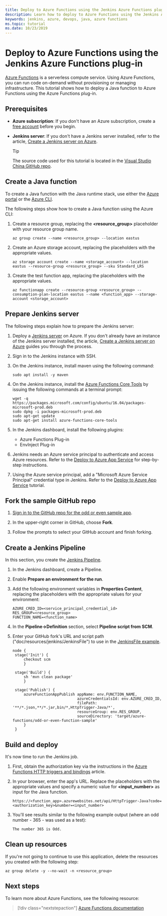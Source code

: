 ```yaml
---
title: Deploy to Azure Functions using the Jenkins Azure Functions plug-in
description: Learn how to deploy to Azure Functions using the Jenkins Azure Functions plug-in
keywords: jenkins, azure, devops, java, azure functions
ms.topic: tutorial
ms.date: 10/23/2019
---
```


# Deploy to Azure Functions using the Jenkins Azure Functions plug-in

[Azure Functions](/azure/azure-functions/) is a serverless compute service. Using Azure Functions, you can run code on-demand without provisioning or managing infrastructure. This tutorial shows how to deploy a Java function to Azure Functions using the Azure Functions plug-in.

## Prerequisites

- **Azure subscription**: If you don't have an Azure subscription, create a [free account](https://azure.microsoft.com/free/?ref=microsoft.com&utm_source=microsoft.com&utm_medium=docs&utm_campaign=visualstudio) before you begin.
- **Jenkins server**: If you don't have a Jenkins server installed, refer to the article, [Create a Jenkins server on Azure](./install-jenkins-solution-template.md).

  > [!TIP]
  > The source code used for this tutorial is located in the [Visual Studio China GitHub repo](https://github.com/VSChina/odd-or-even-function/blob/master/src/main/java/com/microsoft/azure/Function.java).

## Create a Java function

To create a Java function with the Java runtime stack, use either the [Azure portal](https://portal.azure.com) or the [Azure CLI](/cli/azure/?view=azure-cli-latest).

The following steps show how to create a Java function using the Azure CLI:

1. Create a resource group, replacing the **&lt;resource_group>** placeholder with your resource group name.

    ```cli
    az group create --name <resource_group> --location eastus
    ```

1. Create an Azure storage account, replacing the placeholders with the appropriate values.
 
    ```cli
    az storage account create --name <storage_account> --location eastus --resource-group <resource_group> --sku Standard_LRS    
    ```

1. Create the test function app, replacing the placeholders with the appropriate values.

    ```cli
    az functionapp create --resource-group <resource_group> --consumption-plan-location eastus --name <function_app> --storage-account <storage_account>
    ```

## Prepare Jenkins server

The following steps explain how to prepare the Jenkins server:

1. Deploy a [Jenkins server](https://aka.ms/jenkins-on-azure) on Azure. If you don't already have an instance of the Jenkins server installed, the article, [Create a Jenkins server on Azure](./install-jenkins-solution-template.md) guides you through the process.

1. Sign in to the Jenkins instance with SSH.

1. On the Jenkins instance, install maven using the following command:

    ```terminal
    sudo apt install -y maven
    ```

1. On the Jenkins instance, install the [Azure Functions Core Tools](/azure/azure-functions/functions-run-local) by issuing the following commands at a terminal prompt:

    ```terminal
    wget -q https://packages.microsoft.com/config/ubuntu/16.04/packages-microsoft-prod.deb
    sudo dpkg -i packages-microsoft-prod.deb
    sudo apt-get update
    sudo apt-get install azure-functions-core-tools
    ```

1. In the Jenkins dashboard, install the following plugins:

    - Azure Functions Plug-in
    - EnvInject Plug-in

1. Jenkins needs an Azure service principal to authenticate and access Azure resources. Refer to the [Deploy to Azure App Service](./tutorial-jenkins-deploy-web-app-azure-app-service.md) for step-by-step instructions.

1. Using the Azure service principal, add a "Microsoft Azure Service Principal" credential type in Jenkins. Refer to the [Deploy to Azure App Service](./tutorial-jenkins-deploy-web-app-azure-app-service.md#add-service-principal-to-jenkins) tutorial.

## Fork the sample GitHub repo

1. [Sign in to the GitHub repo for the odd or even sample app](https://github.com/VSChina/odd-or-even-function.git).

1. In the upper-right corner in GitHub, choose **Fork**.

1. Follow the prompts to select your GitHub account and finish forking.

## Create a Jenkins Pipeline

In this section, you create the [Jenkins Pipeline](https://jenkins.io/doc/book/pipeline/).

1. In the Jenkins dashboard, create a Pipeline.

1. Enable **Prepare an environment for the run**.

1. Add the following environment variables in **Properties Content**, replacing the placeholders with the appropriate values for your environment:

    ```
    AZURE_CRED_ID=<service_principal_credential_id>
    RES_GROUP=<resource_group>
    FUNCTION_NAME=<function_name>
    ```
    
1. In the **Pipeline->Definition** section, select **Pipeline script from SCM**.

1. Enter your GitHub fork's URL and script path ("doc/resources/jenkins/JenkinsFile") to use in the [JenkinsFile example](https://github.com/VSChina/odd-or-even-function/blob/master/doc/resources/jenkins/JenkinsFile).

   ```
   node {
    stage('Init') {
        checkout scm
        }

    stage('Build') {
        sh 'mvn clean package'
        }

    stage('Publish') {
        azureFunctionAppPublish appName: env.FUNCTION_NAME, 
                                azureCredentialsId: env.AZURE_CRED_ID, 
                                filePath: '**/*.json,**/*.jar,bin/*,HttpTrigger-Java/*', 
                                resourceGroup: env.RES_GROUP, 
                                sourceDirectory: 'target/azure-functions/odd-or-even-function-sample'
        }
    }
    ```

## Build and deploy

It's now time to run the Jenkins job.

1. First, obtain the authorization key via the instructions in the [Azure Functions HTTP triggers and bindings](/azure/azure-functions/functions-bindings-http-webhook#authorization-keys) article.

1. In your browser, enter the app's URL. Replace the placeholders with the appropriate values and specify a numeric value for **&lt;input_number>** as input for the Java function.

    ```
    https://<function_app>.azurewebsites.net/api/HttpTrigger-Java?code=<authorization_key>&number=<input_number>
    ```
1. You'll see results similar to the following example output (where an odd number - 365 - was used as a test):

    ```output
    The number 365 is Odd.
    ```

## Clean up resources

If you're not going to continue to use this application, delete
the resources you created with the following step:

```cli
az group delete -y --no-wait -n <resource_group>
```

## Next steps

To learn more about Azure Functions, see the following resource:
> [!div class="nextstepaction"]
> [Azure Functions documentation](/azure/azure-functions/)
